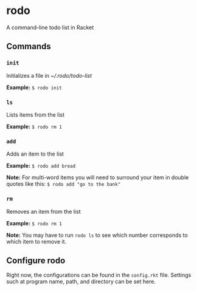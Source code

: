 # rodo

A command-line todo list in Racket

## Commands

### `init`

Initializes a file in *~/.rodo/todo-list*

**Example:** `$ rodo init`

### `ls`

Lists items from the list
	
 **Example:** `$ rodo rm 1`

### `add`

Adds an item to the list

**Example:** `$ rodo add bread`

**Note:** For multi-word items you will need to surround your item in double quotes like this:
`$ rodo add "go to the bank"`

### `rm`

Removes an item from the list
	
**Example:** `$ rodo rm 1`

**Note:** You may have to run `rodo ls` to see which number corresponds to which item to remove it.

## Configure rodo

Right now, the configurations can be found in the `config.rkt` file. Settings such at program name, path, and directory can be set here.
